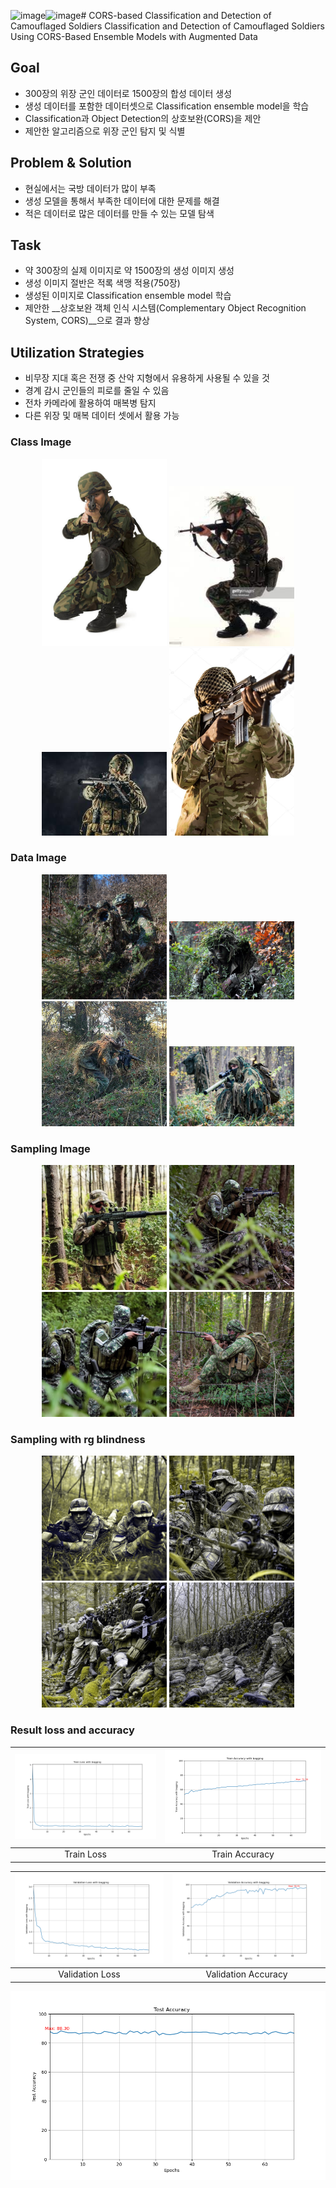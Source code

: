 ![image](https://github.com/user-attachments/assets/61b09aae-8e98-44b6-bf1c-a72b8056c81f)![image](https://github.com/user-attachments/assets/9f99414c-a8b9-442f-9a42-3ea533f0ddd5)# CORS-based Classification and Detection of Camouflaged Soldiers
Classification and Detection of Camouflaged Soldiers Using CORS-Based Ensemble Models with Augmented Data

## Goal
- 300장의 위장 군인 데이터로 1500장의 합성 데이터 생성
- 생성 데이터를 포함한 데이터셋으로 Classification ensemble model을 학습
- Classification과 Object Detection의 상호보완(CORS)을 제안
- 제안한 알고리즘으로 위장 군인 탐지 및 식별

## Problem & Solution
- 현실에서는 국방 데이터가 많이 부족
- 생성 모델을 통해서 부족한 데이터에 대한 문제를 해결
- 적은 데이터로 많은 데이터를 만들 수 있는 모델 탐색


## Task
- 약 300장의 실제 이미지로 약 1500장의 생성 이미지 생성
- 생성 이미지 절반은 적록 색맹 적용(750장)
- 생성된 이미지로 Classification ensemble model 학습
- 제안한 __상호보완 객체 인식 시스템(Complementary Object Recognition System, CORS)__으로 결과 향상

## Utilization Strategies
- 비무장 지대 혹은 전쟁 중 산악 지형에서 유용하게 사용될 수 있을 것
- 경계 감시 군인들의 피로를 줄일 수 있음
- 전차 카메라에 활용하여 매복병 탐지
- 다른 위장 및 매복 데이터 셋에서 활용 가능


### Class Image
<p align="center">
  <img src="./class_dir/105.png" alt="image1" width="200"/>
  <img src="./class_dir/106.png" alt="image2" width="200"/>
  <img src="./class_dir/109.png" alt="image3" width="200"/>
  <img src="./class_dir/111.png" alt="image4" width="200"/>
</p>

### Data Image
<p align="center">
  <img src="./data_dir/train1/image183.jpg" alt="image1" width="200"/>
  <img src="./data_dir/train1/image28.jpg" alt="image2" width="200"/>
  <img src="./data_dir/train1/image49.jpg" alt="image3" width="200"/>
  <img src="./data_dir/train1/image54.jpg" alt="image4" width="200"/>
</p>

### Sampling Image
<p align="center">
  <img src="./sampling/sample_2_97.png" alt="image1" width="200"/>
  <img src="./sampling/sample_5_109.png" alt="image2" width="200"/>
  <img src="./sampling/sample_5_57.png" alt="image3" width="200"/>
  <img src="./sampling/sample_6_109.png" alt="image4" width="200"/>
</p>


### Sampling with rg blindness
<p align="center">
  <img src="./sampling_with_rg_blindness/sample_8_102.png" alt="image1" width="200"/>
  <img src="./sampling_with_rg_blindness/sample_8_107.png" alt="image2" width="200"/>
  <img src="./sampling_with_rg_blindness/sample_8_46.png" alt="image3" width="200"/>
  <img src="./sampling_with_rg_blindness/sample_8_48.png" alt="image4" width="200"/>
</p>

### Result loss and accuracy
| ![image1](./result/Train_Loss_with_bagging.png) | ![image2](./result/Train_Accuracy_with_bagging.png) |
|:----------------------------------------------:|:--------------------------------------------------:|
| Train Loss                                      | Train Accuracy                                     |

| ![image3](./result/Validation_Loss_with_bagging.png) | ![image4](./result/Validation_Accuracy_with_bagging.png) |
|:----------------------------------------------------:|:---------------------------------------------------------:|
| Validation Loss                                      | Validation Accuracy                                        |

<img src="./result/Test_Accuracy.png" alt="image5"/>



